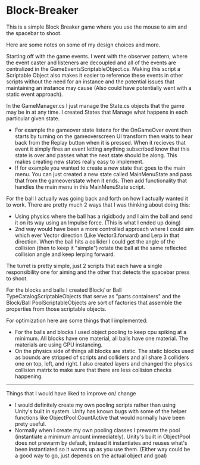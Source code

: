 # Block-Breaker

This is a simple Block Breaker game where you use the mouse to aim and the spacebar to shoot.

Here are some notes on some of my design choices and more.

Starting off with the game events. I went with the observer pattern, where the event caster and listeners are decoupled and all of the events are centralized in the GameEventsScriptableObject.cs. Making this script a Scriptable Object also makes it easier to reference these events in other scripts without the need for an instance and the potential issues that maintaining an instance may cause (Also could have potentially went with a static event approach).

In the GameManager.cs I just manage the State.cs objects that the game may be in at any time. I created States that Manage what happens in each particular given state. 
 - For example the gameover state listens for the OnGameOver event then starts by turning on the gameoverscreen UI transform then waits to hear back from the Replay button when it is pressed. When it recieves that event it simply fires an event letting anything     subscribed know that this state is over and passes what the next state should be along.
This makes creating new states really easy to implement.
 - If for example you wanted to create a new state that goes to the main menu. You can just created a new state called MainMenuState and pass that from the gameoverstate when it ends. Then add functionality that handles the main menu in this MainMenuState script. 

For the ball I actually was going back and forth on how I actually wanted it to work. There are pretty much 2 ways that I was thinking about doing this:
 - Using physics where the ball has a rigidbody and I aim the ball and send it on its way using an Impulse force. (This is what I ended up doing)
 - 2nd way would have been a more controlled approach where I could aim which ever Vector direction (Like Vector3.forward) and Lerp in that direction. When the ball hits a collider I could get the angle of the collision (then to keep it "simple") rotate the ball at the same reflected collision angle and keep lerping forward.

The turret is pretty simple, just 2 scripts that each have a single responsibility one for aiming and the other that detects the spacebar press to shoot.

For the blocks and balls I created Block/ or Ball TypeCatalogScriptableObjects that serve as "parts containers" and the Block/Ball PoolScriptableObjects are sort of factories that assemble the properties from those scriptable objects.

For optimization here are some things that I implemented:
 - For the balls and blocks I used object pooling to keep cpu spiking at a minimum. All blocks have one material, all balls have one material. The materials are using GPU instancing.
 - On the physics side of things all blocks are static. The static blocks used as bounds are stripped of scripts and colliders and all share 3 colliders one on top, left, and right. I also created layers and changed the physics collision matrix to make sure that there are less collision checks happening.   

---------------------------------------------------------
Things that I would have liked to improve on/ change
 - I would definitely create my own pooling scripts rather than using Unity's built in system. Unity has known bugs with some of the helper functions like ObjectPool.CountActive that would normally have been prety useful.
 - Normally when I create my own pooling classes I prewarm the pool (instantiate a minimum amount immediately). Unity's built in ObjectPool does not prewarm by default, instead it instantiates and reuses what's been instantiated so it warms up as you use them. (Either way could be a good way to go, just depends on the actual object and goal)   
